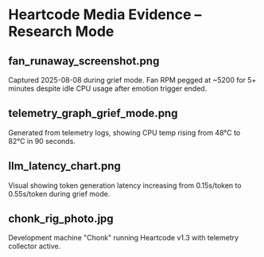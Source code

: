 # Heartcode Media Evidence – Research Mode

## fan_runaway_screenshot.png
Captured 2025-08-08 during grief mode. Fan RPM pegged at ~5200 for 5+ minutes despite idle CPU usage after emotion trigger ended.

## telemetry_graph_grief_mode.png
Generated from telemetry logs, showing CPU temp rising from 48°C to 82°C in 90 seconds.

## llm_latency_chart.png
Visual showing token generation latency increasing from 0.15s/token to 0.55s/token during grief mode.

## chonk_rig_photo.jpg
Development machine "Chonk" running Heartcode v1.3 with telemetry collector active.
